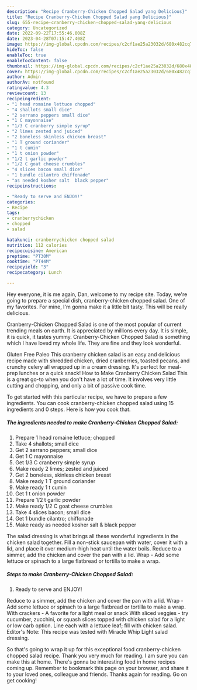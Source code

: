 ```yaml
---
description: "Recipe Cranberry-Chicken Chopped Salad yang Delicious}"
title: "Recipe Cranberry-Chicken Chopped Salad yang Delicious}"
slug: 655-recipe-cranberry-chicken-chopped-salad-yang-delicious
category: Uncategorized
date: 2022-09-22T17:55:46.008Z
date: 2023-04-28T07:15:47.408Z
image: https://img-global.cpcdn.com/recipes/c2cf1ae25a23032d/680x482cq70/cranberry-chicken-chopped-salad-recipe-main-photo.jpg
hideToc: false
enableToc: true
enableTocContent: false
thumbnail: https://img-global.cpcdn.com/recipes/c2cf1ae25a23032d/680x482cq70/cranberry-chicken-chopped-salad-recipe-main-photo.jpg
cover: https://img-global.cpcdn.com/recipes/c2cf1ae25a23032d/680x482cq70/cranberry-chicken-chopped-salad-recipe-main-photo.jpg
author: Admin
authorAv: notfound
ratingvalue: 4.3
reviewcount: 13
recipeingredient:
- "1 head romaine lettuce chopped"
- "4 shallots small dice"
- "2 serrano peppers small dice"
- "1 C mayonnaise"
- "1/3 C cranberry simple syrup"
- "2 limes zested and juiced"
- "2 boneless skinless chicken breast"
- "1 T ground coriander"
- "1 t cumin"
- "1 t onion powder"
- "1/2 t garlic powder"
- "1/2 C goat cheese crumbles"
- "4 slices bacon small dice"
- "1 bundle cilantro chiffonade"
- "as needed kosher salt  black pepper"
recipeinstructions:

- "Ready to serve and ENJOY!"
categories:
- Recipe
tags:
- cranberrychicken
- chopped
- salad

katakunci: cranberrychicken chopped salad 
nutrition: 112 calories
recipecuisine: American
preptime: "PT30M"
cooktime: "PT44M"
recipeyield: "3"
recipecategory: Lunch

---
```



Hey everyone, it is me again, Dan, welcome to my recipe site. Today, we're going to prepare a special dish, cranberry-chicken chopped salad. One of my favorites. For mine, I'm gonna make it a little bit tasty. This will be really delicious.

Cranberry-Chicken Chopped Salad is one of the most popular of current trending meals on earth. It is appreciated by millions every day. It is simple, it is quick, it tastes yummy. Cranberry-Chicken Chopped Salad is something which I have loved my whole life. They are fine and they look wonderful.

Gluten Free Paleo This cranberry chicken salad is an easy and delicious recipe made with shredded chicken, dried cranberries, toasted pecans, and crunchy celery all wrapped up in a cream dressing. It&#39;s perfect for meal-prep lunches or a quick snack! How to Make Cranberry Chicken Salad This is a great go-to when you don&#39;t have a lot of time. It involves very little cutting and chopping, and only a bit of passive cook time.


To get started with this particular recipe, we have to prepare a few ingredients. You can cook cranberry-chicken chopped salad using 15 ingredients and 0 steps. Here is how you cook that.

<!--inarticleads1-->

##### The ingredients needed to make Cranberry-Chicken Chopped Salad:

1. Prepare 1 head romaine lettuce; chopped
1. Take 4 shallots; small dice
1. Get 2 serrano peppers; small dice
1. Get 1 C mayonnaise
1. Get 1/3 C cranberry simple syrup
1. Make ready 2 limes; zested and juiced
1. Get 2 boneless, skinless chicken breast
1. Make ready 1 T ground coriander
1. Make ready 1 t cumin
1. Get 1 t onion powder
1. Prepare 1/2 t garlic powder
1. Make ready 1/2 C goat cheese crumbles
1. Take 4 slices bacon; small dice
1. Get 1 bundle cilantro; chiffonade
1. Make ready as needed kosher salt &amp; black pepper


The salad dressing is what brings all these wonderful ingredients in the chicken salad together. Fill a non-stick saucepan with water, cover it with a lid, and place it over medium-high heat until the water boils. Reduce to a simmer, add the chicken and cover the pan with a lid. Wrap - Add some lettuce or spinach to a large flatbread or tortilla to make a wrap. 

<!--inarticleads2-->

##### Steps to make Cranberry-Chicken Chopped Salad:


1. Ready to serve and ENJOY!

Reduce to a simmer, add the chicken and cover the pan with a lid. Wrap - Add some lettuce or spinach to a large flatbread or tortilla to make a wrap. With crackers - A favorite for a light meal or snack With sliced veggies - try cucumber, zucchini, or squash slices topped with chicken salad for a light or low carb option. Line each with a lettuce leaf; fill with chicken salad. Editor&#39;s Note: This recipe was tested with Miracle Whip Light salad dressing. 

So that's going to wrap it up for this exceptional food cranberry-chicken chopped salad recipe. Thank you very much for reading. I am sure you can make this at home. There's gonna be interesting food in home recipes coming up. Remember to bookmark this page on your browser, and share it to your loved ones, colleague and friends. Thanks again for reading. Go on get cooking!
